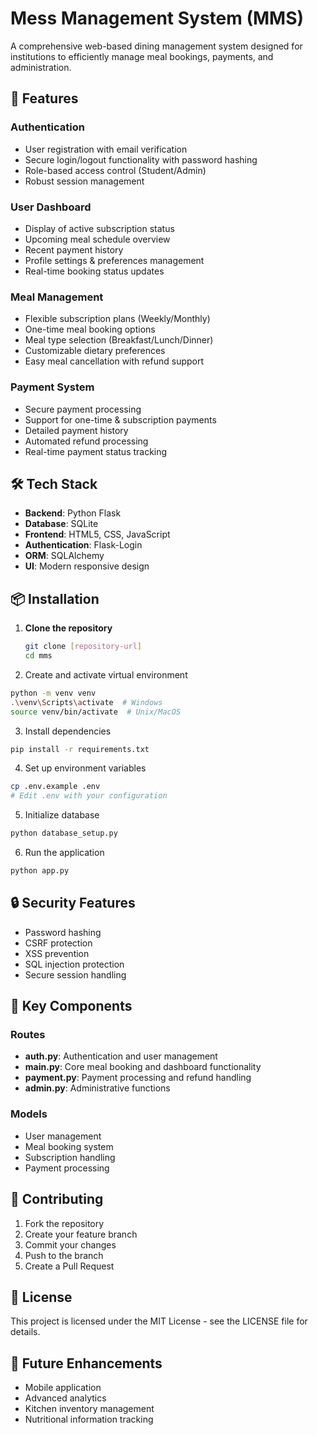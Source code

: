 # Mess Management System (MMS)

A comprehensive web-based dining management system designed for institutions to efficiently manage meal bookings, payments, and administration.

## 🚀 Features

### Authentication
- User registration with email verification
- Secure login/logout functionality with password hashing
- Role-based access control (Student/Admin)
- Robust session management

### User Dashboard
- Display of active subscription status
- Upcoming meal schedule overview
- Recent payment history
- Profile settings & preferences management
- Real-time booking status updates

### Meal Management
- Flexible subscription plans (Weekly/Monthly)
- One-time meal booking options
- Meal type selection (Breakfast/Lunch/Dinner)
- Customizable dietary preferences
- Easy meal cancellation with refund support

### Payment System
- Secure payment processing
- Support for one-time & subscription payments
- Detailed payment history
- Automated refund processing
- Real-time payment status tracking

## 🛠️ Tech Stack

- **Backend**: Python Flask
- **Database**: SQLite
- **Frontend**: HTML5, CSS, JavaScript
- **Authentication**: Flask-Login
- **ORM**: SQLAlchemy
- **UI**: Modern responsive design

## 📦 Installation

1. **Clone the repository**
   ```bash
   git clone [repository-url]
   cd mms
   ```

2. Create and activate virtual environment
```bash
python -m venv venv
.\venv\Scripts\activate  # Windows
source venv/bin/activate  # Unix/MacOS
```

3. Install dependencies
```bash
pip install -r requirements.txt
```

4. Set up environment variables
```bash
cp .env.example .env
# Edit .env with your configuration
```

5. Initialize database
```bash
python database_setup.py
```

6. Run the application
```bash
python app.py
```

## 🔒 Security Features

- Password hashing
- CSRF protection
- XSS prevention
- SQL injection protection
- Secure session handling

## 📱 Key Components

### Routes
- **auth.py**: Authentication and user management
- **main.py**: Core meal booking and dashboard functionality
- **payment.py**: Payment processing and refund handling
- **admin.py**: Administrative functions

### Models
- User management
- Meal booking system
- Subscription handling
- Payment processing

## 🤝 Contributing

1. Fork the repository
2. Create your feature branch
3. Commit your changes
4. Push to the branch
5. Create a Pull Request

## 📄 License

This project is licensed under the MIT License - see the LICENSE file for details.

## 🎯 Future Enhancements

- Mobile application
- Advanced analytics
- Kitchen inventory management
- Nutritional information tracking
